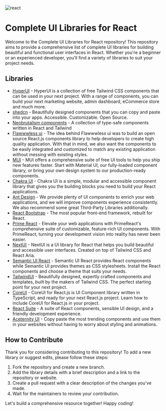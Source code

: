 <img src="https://i.imgur.com/dxur2KA.png" title="Complete UI Libraries for React" alt="react"/>

# Complete UI Libraries for React

Welcome to the Complete UI Libraries for React repository! This repository aims to provide a comprehensive list of complete UI libraries for building beautiful and functional user interfaces in React. Whether you're a beginner or an experienced developer, you'll find a variety of libraries to suit your project needs.

## Libraries

- [HyperUI](https://www.hyperui.dev) - HyperUI is a collection of free Tailwind CSS components that can be used in your next project. With a range of components, you can build your next marketing website, admin dashboard, eCommerce store and much more.
- [shedcn](https://ui.shadcn.com) - Beautifully designed components that you can copy and paste into your apps. Accessible. Customizable. Open Source.
- [Neobrutalism components](https://neobrutalism-components.vercel.app) - A collection of type-safe components written in React and Tailwind
- [Flawwwless ui](https://ui.flawwwless.com) - The idea behind Flawwwless ui was to build an open source React.js components library to help developers to create high quality application. With that in mind, we also want the components to be easily integrated and customized to match any existing application without messing with existing styles.
- [MUI](https://mui.com/) - MUI offers a comprehensive suite of free UI tools to help you ship new features faster. Start with Material UI, our fully-loaded component library, or bring your own design system to our production-ready components.
- [Chakra UI](https://chakra-ui.com/) - Chakra UI is a simple, modular and accessible component library that gives you the building blocks you need to build your React applications.
- [Ant Design](https://ant.design/) - We provide plenty of UI components to enrich your web applications, and we will improve components experience consistently. We also recommend some great Third-Party Libraries additionally.
- [React Bootstrap](https://react-bootstrap.netlify.app/) - The most popular front-end framework, rebuilt for React.
- [Prime React](https://primereact.org/) - Elevate your web applications with PrimeReact's comprehensive suite of customizable, feature-rich UI components. With PrimeReact, turning your development vision into reality has never been easier.
- [NextUI](https://nextui.org/) - NextUI is a UI library for React that helps you build beautiful and accessible user interfaces. Created on top of Tailwind CSS and React Aria.
- [Semantic UI React](https://react.semantic-ui.com/) - Semantic UI React provides React components while Semantic UI provides themes as CSS stylesheets. Install the React components and choose a theme that suits your needs.
- [TailwindUI](https://tailwindui.com/) - Beautifully designed, expertly crafted components and templates, built by the makers of Tailwind CSS. The perfect starting point for your next project.
- [CoreUI](https://coreui.io/react/) - CoreUI for React.js is UI Component library written in TypeScript, and ready for your next React.js project. Learn how to include CoreUI for React.js in your project.
- [React Suite](https://rsuitejs.com/) - A suite of React components, sensible UI design, and a friendly development experience.
- [Aceternity UI](https://ui.aceternity.com) - Copy paste the most trending components and use them in your websites without having to worry about styling and animations.

## How to Contribute

Thank you for considering contributing to this repository! To add a new library or suggest edits, please follow these steps:

1. Fork the repository and create a new branch.
2. Add the library details with a brief description and a link to the repository or website.
3. Create a pull request with a clear description of the changes you've made.
4. Wait for the maintainers to review your contribution.

Let's build a comprehensive resource together! Happy coding!
